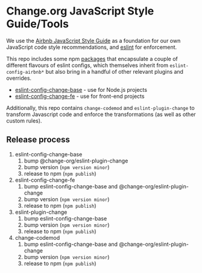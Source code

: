 # Change.org JavaScript Style Guide/Tools

We use the [Airbnb JavaScript Style Guide](https://github.com/airbnb/javascript) as a foundation for
our own JavaScript code style recommendations, and [eslint](https://www.npmjs.com/package/eslint)
for enforcement.

This repo includes some npm [packages](packages/) that encapsulate a couple of different flavours of
eslint configs, which themselves inherit from `eslint-config-airbnb*` but also bring in a handful of
other relevant plugins and overrides.

* [eslint-config-change-base](packages/eslint-config-change-base) - use for Node.js projects
* [eslint-config-change-fe](packages/eslint-config-change-fe) - use for front-end projects

Additionally, this repo contains `change-codemod` and `eslint-plugin-change` to transform Javascript code and enforce the transformations (as well as other custom rules).

## Release process

1. eslint-config-change-base
   1. bump @change-org/eslint-plugin-change
   1. bump version (`npm version minor`)
   1. release to npm (`npm publish`)
1. eslint-config-change-fe
   1. bump eslint-config-change-base and @change-org/eslint-plugin-change
   1. bump version (`npm version minor`)
   1. release to npm (`npm publish`)
1. eslint-plugin-change
   1. bump eslint-config-change-base
   1. bump version (`npm version minor`)
   1. release to npm (`npm publish`)
1. change-codemod
   1. bump eslint-config-change-base and @change-org/eslint-plugin-change
   1. bump version (`npm version minor`)
   1. release to npm (`npm publish`)
